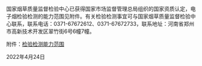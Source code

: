 国家烟草质量监督检验中心已获得国家市场监督管理总局组织的国家资质认定，电子烟检验检测的能力范围见附件。有关检验检测事宜可与国家烟草质量监督检验中心联系，联系电话：0371-67672612、0371-67672733，联系地址：河南省郑州市高新技术开发区翠竹街6号6幢7幢。

附件：[检验检测能力范围](检验检测能力范围.pdf)

2022年4月24日